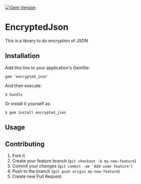 [![Gem Version](https://badge.fury.io/rb/encrypted_json.png)](http://badge.fury.io/rb/encrypted_json)
# EncryptedJson

This is a library to do encryption of JSON 

## Installation

Add this line to your application's Gemfile:

    gem 'encrypted_json'

And then execute:

    $ bundle

Or install it yourself as:

    $ gem install encrypted_json

## Usage



## Contributing

1. Fork it
2. Create your feature branch (`git checkout -b my-new-feature`)
3. Commit your changes (`git commit -am 'Add some feature'`)
4. Push to the branch (`git push origin my-new-feature`)
5. Create new Pull Request
